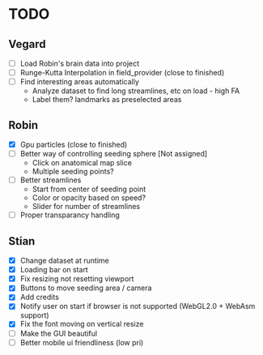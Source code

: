 # TODO

## Vegard

- [ ] Load Robin's brain data into project
- [ ] Runge-Kutta Interpolation in field_provider (close to finished)
- [ ] Find interesting areas automatically
    - Analyze dataset to find long streamlines, etc on load - high FA
    - Label them? landmarks as preselected areas

## Robin

- [x] Gpu particles (close to finished)
- [ ] Better way of controlling seeding sphere [Not assigned]
    - Click on anatomical map slice
    - Multiple seeding points?
- [ ] Better streamlines
    - Start from center of seeding point
    - Color or opacity based on speed?
    - Slider for number of streamlines
- [ ] Proper transparancy handling

## Stian

- [x] Change dataset at runtime
- [x] Loading bar on start
- [x] Fix resizing not resetting viewport
- [x] Buttons to move seeding area / camera
- [x] Add credits
- [x] Notify user on start if browser is not supported (WebGL2.0 + WebAsm support)
- [x] Fix the font moving on vertical resize
- [ ] Make the GUI beautiful
- [ ] Better mobile ui friendliness (low pri)

